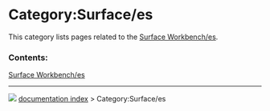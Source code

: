 # Category:Surface/es
This category lists pages related to the [Surface Workbench/es](Surface_Workbench/es.md).

### Contents:

  
  [Surface Workbench/es](Surface_Workbench/es.md)



---
![](images/Right_arrow.png) [documentation index](../README.md) > Category:Surface/es
